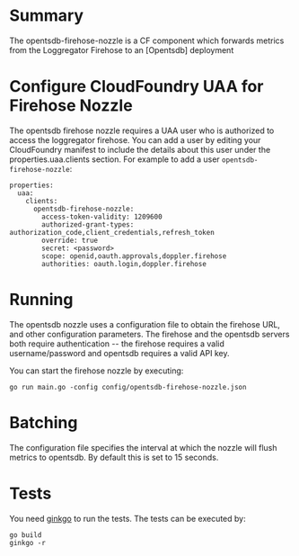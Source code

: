 # Summary
The opentsdb-firehose-nozzle is a CF component which forwards metrics from the Loggregator Firehose to an [Opentsdb] deployment

# Configure CloudFoundry UAA for Firehose Nozzle

The opentsdb firehose nozzle requires a UAA user who is authorized to access the loggregator firehose. You can add a user by editing your CloudFoundry manifest to include the details about this user under the properties.uaa.clients section. For example to add a user `opentsdb-firehose-nozzle`:

```
properties:
  uaa:
    clients:
      opentsdb-firehose-nozzle:
        access-token-validity: 1209600
        authorized-grant-types: authorization_code,client_credentials,refresh_token
        override: true
        secret: <password>
        scope: openid,oauth.approvals,doppler.firehose
        authorities: oauth.login,doppler.firehose
```

# Running

The opentsdb nozzle uses a configuration file to obtain the firehose URL, and other configuration parameters. The firehose and the opentsdb servers both require authentication -- the firehose requires a valid username/password and opentsdb requires a valid API key.

You can start the firehose nozzle by executing:
```
go run main.go -config config/opentsdb-firehose-nozzle.json
```

# Batching

The configuration file specifies the interval at which the nozzle will flush metrics to opentsdb. By default this is set to 15 seconds.

# Tests

You need [ginkgo](http://onsi.github.io/ginkgo/) to run the tests. The tests can be executed by:
```
go build
ginkgo -r

```
